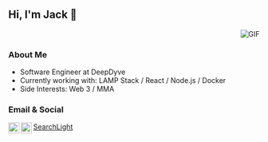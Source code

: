 ## Hi, I'm Jack 👋

<img align="right" alt="GIF" src="https://media.giphy.com/media/YoDwiG3Dik0kiaiHuZ/giphy.gif" />
<br />

### About Me  
- Software Engineer at DeepDyve 
- Currently working with: LAMP Stack / React / Node.js / Docker
- Side Interests: Web 3 / MMA

### Email & Social

<a href="mailto:jack@jackkim.dev">
  <img align="left" alt="Jack's Gmail" width="22px" src="https://cdn.jsdelivr.net/npm/simple-icons@v3/icons/gmail.svg" />
</a>
<a href="https://www.linkedin.com/in/jackskim/">
  <img align="left" alt="Jack's Linkedin" width="22px" src="https://cdn.jsdelivr.net/npm/simple-icons@v3/icons/linkedin.svg" />
</a>
<a href="https://my.searchlight.ai/jackskim29">
  SearchLight
</a>
